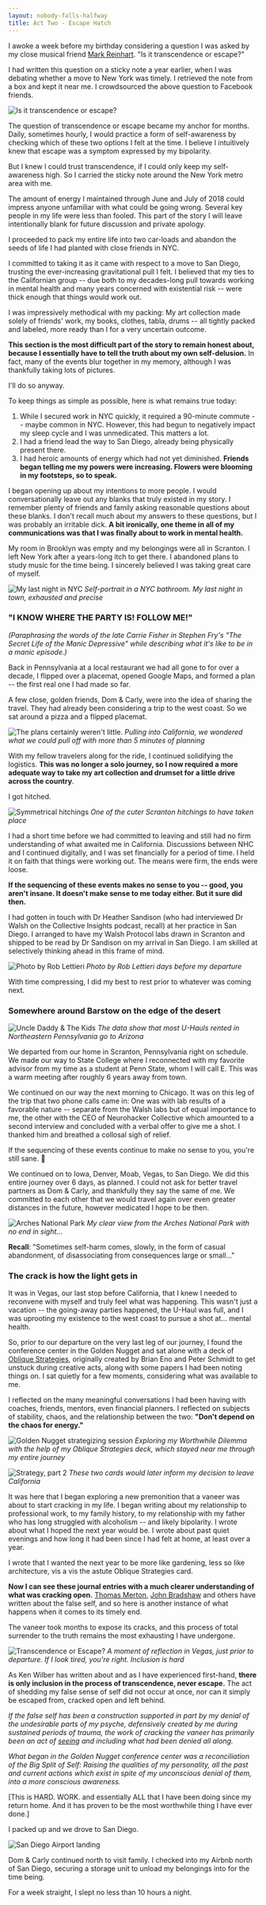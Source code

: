 ```yaml
---
layout: nobody-falls-halfway	
title: Act Two - Escape Hatch
---
```


I awoke a week before my birthday considering a question I was asked by my close musical friend [Mark Reinhart](http://www.threepurerivers.com/). "Is it transcendence or escape?"

I had written this question on a sticky note a year earlier, when I was debating whether a move to New York was timely. I retrieved the note from a box and kept it near me. I crowdsourced the above question to Facebook friends.

![Is it transcendence or escape?](/assets/similar.png)

The question of transcendence or escape became my anchor for months. Daily, sometimes hourly, I would practice a form of self-awareness by checking which of these two options I felt at the time. I believe I intuitively knew that escape was a symptom expressed by my bipolarity. 

But I knew I could trust transcendence, if I could only keep my self-awareness high. So I carried the sticky note around the New York metro area with me.

The amount of energy I maintained through June and July of 2018 could impress anyone unfamiliar with what could be going wrong. Several key people in my life were less than fooled. This part of the story I will leave intentionally blank for future discussion and private apology. 

I proceeded to pack my entire life into two car-loads and abandon the seeds of life I had planted with close friends in NYC. 

I committed to taking it as it came with respect to a move to San Diego, trusting the ever-increasing gravitational pull I felt. I believed that my ties to the Californian group -- due both to my decades-long pull towards working in mental health and many years concerned with existential risk -- were thick enough that things would work out. 

I was impressively methodical with my packing: My art collection made solely of friends' work, my books, clothes, tabla, drums -- all tightly packed and labeled, more ready than I for a very uncertain outcome.

**This section is the most difficult part of the story to remain honest about, because I essentially have to tell the truth about my own self-delusion.** In fact, many of the events blur together in my memory, although I was thankfully taking lots of pictures. 

I'll do so anyway.

To keep things as simple as possible, here is what remains true today:

1. While I secured work in NYC quickly, it required a 90-minute commute -- maybe common in NYC. However, this had begun to negatively impact my sleep cycle and I was unmedicated. This matters a lot.
2. I had a friend lead the way to San Diego, already being physically present there.
3. I had heroic amounts of energy which had not yet diminished. **Friends began telling me my powers were increasing. Flowers were blooming in my footsteps, so to speak.**

I began opening up about my intentions to more people. I would conversationally leave out any blanks that truly existed in my story. I remember plenty of friends and family asking reasonable questions about these blanks. I don't recall much about my answers to these questions, but I was probably an irritable dick. **A bit ironically, one theme in all of my communications was that I was finally about to work in mental health.**

My room in Brooklyn was empty and my belongings were all in Scranton. I left New York after a years-long itch to get there. I abandoned plans to study music for the time being. I sincerely believed I was taking great care of myself.

![My last night in NYC](/assets/leaving.png)
_Self-portrait in a NYC bathroom. My last night in town, exhausted and precise_


### "I KNOW WHERE THE PARTY IS! FOLLOW ME!"

_(Paraphrasing the words of the late Carrie Fisher in Stephen Fry's "The Secret Life of the Manic Depressive" while describing what it's like to be in a manic episode.)_

Back in Pennsylvania at a local restaurant we had all gone to for over a decade, I flipped over a placemat, opened Google Maps, and formed a plan -- the first real one I had made so far. 

A few close, golden friends, Dom & Carly, were into the idea of sharing the travel. They had already been considering a trip to the west coast. So we sat around a pizza and a flipped placemat.

![The plans certainly weren't little.](/assets/plans.jpg)
_Pulling into California, we wondered what we could pull off with more than 5 minutes of planning_

With my fellow travelers along for the ride, I continued solidifying the logistics. **This was no longer a solo journey, so I now required a more adequate way to take my art collection and drumset for a little drive across the country**. 

I got hitched.

![Symmetrical hitchings](/assets/sym.png)
_One of the cuter Scranton hitchings to have taken place_

I had a short time before we had committed to leaving and still had no firm understanding of what awaited me in California. Discussions between NHC and I continued digitally, and I was set financially for a period of time. I held it on faith that things were working out. The means were firm, the ends were loose.

**If the sequencing of these events makes no sense to you -- good, you aren't insane. It doesn't make sense to me today either. But it sure did then.**

I had gotten in touch with Dr Heather Sandison (who had interviewed Dr Walsh on the Collective Insights podcast, recall) at her practice in San Diego. I arranged to have my Walsh Protocol labs drawn in Scranton and shipped to be read by Dr Sandison on my arrival in San Diego. I am skilled at selectively thinking ahead in this frame of mind.

![Photo by Rob Lettieri](/assets/robs.jpeg)
_Photo by Rob Lettieri days before my departure_

With time compressing, I did my best to rest prior to whatever was coming next. 

### Somewhere around Barstow on the edge of the desert

![Uncle Daddy & The Kids](/assets/bismarck.jpeg)
_The data show that most U-Hauls rented in Northeastern Pennsylvania go to Arizona_

We departed from our home in Scranton, Pennsylvania right on schedule. We made our way to State College where I reconnected with my favorite advisor from my time as a student at Penn State, whom I will call E. This was a warm meeting after roughly 6 years away from town.

We continued on our way the next morning to Chicago. It was on this leg of the trip that two phone calls came in: One was with lab results of a favorable nature -- separate from the Walsh labs but of equal importance to me, the other with the CEO of Neurohacker Collective which amounted to a second interview and concluded with a verbal offer to give me a shot. I thanked him and breathed a collosal sigh of relief.

If the sequencing of these events continue to make no sense to you, you're  still sane. 👏

We continued on to Iowa, Denver, Moab, Vegas, to San Diego. We did this entire journey over 6 days, as planned. I could not ask for better travel partners as Dom & Carly, and thankfully they say the same of me. We committed to each other that we would travel again over even greater distances in the future, however medicated I hope to be then.

![Arches National Park](/assets/arches.png)
_My clear view from the Arches National Park with no end in sight..._

**Recall**: "Sometimes self-harm comes, slowly, in the form of casual abandonment, of disassociating from consequences large or small..."

### The crack is how the light gets in

It was in Vegas, our last stop before California, that I knew I needed to reconvene with myself and truly feel what was happening. This wasn't just a vacation -- the going-away parties happened, the U-Haul was full, and I was uprooting my existence to the west coast to pursue a shot at... mental health. 

So, prior to our departure on the very last leg of our journey, I found the conference center in the Golden Nugget and sat alone with a deck of [Oblique Strategies](https://en.wikipedia.org/wiki/Oblique_Strategies), originally created by Brian Eno and Peter Schmidt to get unstuck during creative acts, along with some papers I had been noting things on. I sat quietly for a few moments, considering what was available to me.

I reflected on the many meaningful conversations I had been having with coaches, friends, mentors, even financial planners. I reflected on subjects of stability, chaos, and the relationship between the two: **"Don't depend on the chaos for energy."**

![Golden Nugget strategizing session](/assets/nugget.jpeg)
_Exploring my Worthwhile Dilemma with the help of my Oblique Strategies deck, which stayed near me through my entire journey_

![Strategy, part 2](/assets/nugget2.jpeg)
_These two cards would later inform my decision to leave California_

It was here that I began exploring a new premonition that a vaneer was about to start cracking in my life. I began writing about my relationship to professional work, to my family history, to my relationship with my father who has long struggled with alcoholism -- and likely bipolarity. I wrote about what I hoped the next year would be. I wrote about past quiet evenings and how long it had been since I had felt at home, at least over a year.

I wrote that I wanted the next year to be more like gardening, less so like architecture, vis a vis the astute Oblique Strategies card.

**Now I can see these journal entries with a much clearer understanding of what was cracking open.** [Thomas Merton](https://en.wikipedia.org/wiki/Thomas_Merton), [John Bradshaw](https://www.johnbradshaw.com/books/creating-love) and others have written about the false self, and so here is another instance of what happens when it comes to its timely end. 

The vaneer took months to expose its cracks, and this process of total surrender to the truth remains the most exhausting I have undergone.

![Transcendence or Escape?](/assets/mirror.png)
_A moment of reflection in Vegas, just prior to departure. If I look tired, you're right. Inclusion is hard_

As Ken Wilber has written about and as I have experienced first-hand, **there is only inclusion in the process of transcendence, never escape.** The act of shedding my false sense of self did not occur at once, nor can it simply be escaped from, cracked open and left behind. 

*If the false self has been a construction supported in part by my denial of the undesirable parts of my psyche, defensively created by me during sustained periods of trauma, the work of cracking the vaneer has primarily been an act of [seeing](/seeing-and-suffering/) and including what had been denied all along.*

*What began in the Golden Nugget conference center was a reconciliation of the Big Split of Self: Raising the qualities of my personality, all the past and current actions which exist in spite of my unconscious denial of them, into a more conscious awareness.*

[This is HARD. WORK. and essentially ALL that I have been doing since my return home. And it has proven to be the most worthwhile thing I have ever done.]

I packed up and we drove to San Diego.

![San Diego Airport landing](/assets/landing.jpeg)

Dom & Carly continued north to visit family. I checked into my Airbnb north of San Diego, securing a storage unit to unload my belongings into for the time being. 

For a week straight, I slept no less than 10 hours a night.